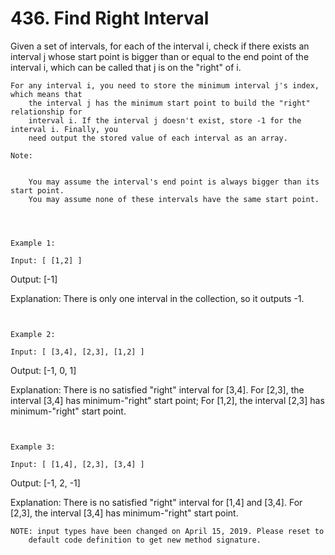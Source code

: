 # 436. Find Right Interval

Given a set of intervals, for each of the interval i, check if there exists an interval j
        whose start point is bigger than or equal to the end point of the interval i, which can be
        called that j is on the "right" of i.

    For any interval i, you need to store the minimum interval j's index, which means that
        the interval j has the minimum start point to build the "right" relationship for
        interval i. If the interval j doesn't exist, store -1 for the interval i. Finally, you
        need output the stored value of each interval as an array.

    Note:

    
        You may assume the interval's end point is always bigger than its start point.
        You may assume none of these intervals have the same start point.
    

     

    Example 1:

    Input: [ [1,2] ]

Output: [-1]

Explanation: There is only one interval in the collection, so it outputs -1.

     

    Example 2:

    Input: [ [3,4], [2,3], [1,2] ]

Output: [-1, 0, 1]

Explanation: There is no satisfied "right" interval for [3,4].
For [2,3], the interval [3,4] has minimum-"right" start point;
For [1,2], the interval [2,3] has minimum-"right" start point.

     

    Example 3:

    Input: [ [1,4], [2,3], [3,4] ]

Output: [-1, 2, -1]

Explanation: There is no satisfied "right" interval for [1,4] and [3,4].
For [2,3], the interval [3,4] has minimum-"right" start point.

    NOTE: input types have been changed on April 15, 2019. Please reset to
        default code definition to get new method signature.